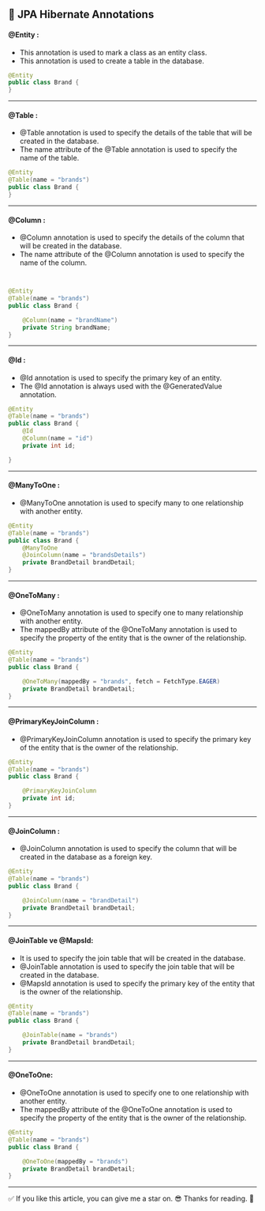 ## 📃 JPA Hibernate Annotations

#### @Entity :

- This annotation is used to mark a class as an entity class.
- This annotation is used to create a table in the database.

```Java
@Entity
public class Brand {
}
```

---

#### @Table :

- @Table annotation is used to specify the details of the table that will be created in the database.
- The name attribute of the @Table annotation is used to specify the name of the table.

```Java
@Entity
@Table(name = "brands")
public class Brand {
}
```

---

#### @Column :

- @Column annotation is used to specify the details of the column that will be created in the database.
- The name attribute of the @Column annotation is used to specify the name of the column.

```Java


@Entity
@Table(name = "brands")
public class Brand {

    @Column(name = "brandName")
    private String brandName;
}
```

---

#### @Id :

- @Id annotation is used to specify the primary key of an entity.
- The @Id annotation is always used with the @GeneratedValue annotation.

```Java
@Entity
@Table(name = "brands")
public class Brand {
    @Id
    @Column(name = "id")
    private int id;

}
```

---

#### @ManyToOne :

- @ManyToOne annotation is used to specify many to one relationship with another entity.

```Java
@Entity
@Table(name = "brands")
public class Brand {
    @ManyToOne
    @JoinColumn(name = "brandsDetails")
    private BrandDetail brandDetail;
}
```

---

#### @OneToMany :

- @OneToMany annotation is used to specify one to many relationship with another entity.
- The mappedBy attribute of the @OneToMany annotation is used to specify the property of the entity that is the owner of the relationship.

```Java
@Entity
@Table(name = "brands")
public class Brand {

    @OneToMany(mappedBy = "brands", fetch = FetchType.EAGER)
    private BrandDetail brandDetail;
}
```

---

#### @PrimaryKeyJoinColumn :

- @PrimaryKeyJoinColumn annotation is used to specify the primary key of the entity that is the owner of the relationship.

```Java
@Entity
@Table(name = "brands")
public class Brand {

    @PrimaryKeyJoinColumn
    private int id;
}
```

---

#### @JoinColumn :

- @JoinColumn annotation is used to specify the column that will be created in the database as a foreign key.

```Java
@Entity
@Table(name = "brands")
public class Brand {

    @JoinColumn(name = "brandDetail")
    private BrandDetail brandDetail;
}
```

---

#### @JoinTable ve @MapsId:

- It is used to specify the join table that will be created in the database.
- @JoinTable annotation is used to specify the join table that will be created in the database.
- @MapsId annotation is used to specify the primary key of the entity that is the owner of the relationship.

```Java
@Entity
@Table(name = "brands")
public class Brand {

    @JoinTable(name = "brands")
    private BrandDetail brandDetail;
}
```

---

#### @OneToOne:

- @OneToOne annotation is used to specify one to one relationship with another entity.
- The mappedBy attribute of the @OneToOne annotation is used to specify the property of the entity that is the owner of the relationship.

```Java
@Entity
@Table(name = "brands")
public class Brand {

    @OneToOne(mappedBy = "brands")
    private BrandDetail brandDetail;
}
```

---

✅ If you like this article, you can give me a star on. 😎
Thanks for reading. 🙏
